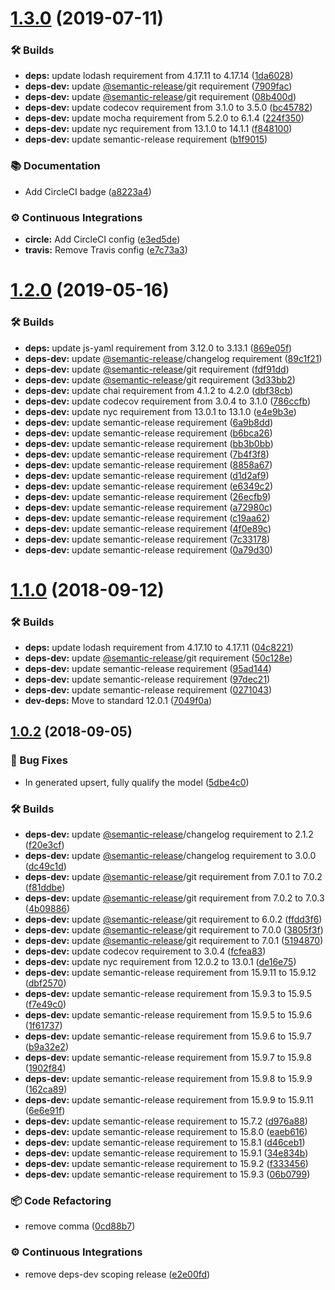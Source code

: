 # [1.3.0](https://github.com/wmfs/form-maker/compare/v1.2.0...v1.3.0) (2019-07-11)


### 🛠 Builds

* **deps:** update lodash requirement from 4.17.11 to 4.17.14 ([1da6028](https://github.com/wmfs/form-maker/commit/1da6028))
* **deps-dev:** update [@semantic-release](https://github.com/semantic-release)/git requirement ([7909fac](https://github.com/wmfs/form-maker/commit/7909fac))
* **deps-dev:** update [@semantic-release](https://github.com/semantic-release)/git requirement ([08b400d](https://github.com/wmfs/form-maker/commit/08b400d))
* **deps-dev:** update codecov requirement from 3.1.0 to 3.5.0 ([bc45782](https://github.com/wmfs/form-maker/commit/bc45782))
* **deps-dev:** update mocha requirement from 5.2.0 to 6.1.4 ([224f350](https://github.com/wmfs/form-maker/commit/224f350))
* **deps-dev:** update nyc requirement from 13.1.0 to 14.1.1 ([f848100](https://github.com/wmfs/form-maker/commit/f848100))
* **deps-dev:** update semantic-release requirement ([b1f9015](https://github.com/wmfs/form-maker/commit/b1f9015))


### 📚 Documentation

* Add CircleCI badge ([a8223a4](https://github.com/wmfs/form-maker/commit/a8223a4))


### ⚙️ Continuous Integrations

* **circle:** Add CircleCI config ([e3ed5de](https://github.com/wmfs/form-maker/commit/e3ed5de))
* **travis:** Remove Travis config ([e7c73a3](https://github.com/wmfs/form-maker/commit/e7c73a3))

# [1.2.0](https://github.com/wmfs/form-maker/compare/v1.1.0...v1.2.0) (2019-05-16)


### 🛠 Builds

* **deps:** update js-yaml requirement from 3.12.0 to 3.13.1 ([869e05f](https://github.com/wmfs/form-maker/commit/869e05f))
* **deps-dev:** update [@semantic-release](https://github.com/semantic-release)/changelog requirement ([89c1f21](https://github.com/wmfs/form-maker/commit/89c1f21))
* **deps-dev:** update [@semantic-release](https://github.com/semantic-release)/git requirement ([fdf91dd](https://github.com/wmfs/form-maker/commit/fdf91dd))
* **deps-dev:** update [@semantic-release](https://github.com/semantic-release)/git requirement ([3d33bb2](https://github.com/wmfs/form-maker/commit/3d33bb2))
* **deps-dev:** update chai requirement from 4.1.2 to 4.2.0 ([dbf38cb](https://github.com/wmfs/form-maker/commit/dbf38cb))
* **deps-dev:** update codecov requirement from 3.0.4 to 3.1.0 ([786ccfb](https://github.com/wmfs/form-maker/commit/786ccfb))
* **deps-dev:** update nyc requirement from 13.0.1 to 13.1.0 ([e4e9b3e](https://github.com/wmfs/form-maker/commit/e4e9b3e))
* **deps-dev:** update semantic-release requirement ([6a9b8dd](https://github.com/wmfs/form-maker/commit/6a9b8dd))
* **deps-dev:** update semantic-release requirement ([b6bca26](https://github.com/wmfs/form-maker/commit/b6bca26))
* **deps-dev:** update semantic-release requirement ([bb3b0bb](https://github.com/wmfs/form-maker/commit/bb3b0bb))
* **deps-dev:** update semantic-release requirement ([7b4f3f8](https://github.com/wmfs/form-maker/commit/7b4f3f8))
* **deps-dev:** update semantic-release requirement ([8858a67](https://github.com/wmfs/form-maker/commit/8858a67))
* **deps-dev:** update semantic-release requirement ([d1d2af9](https://github.com/wmfs/form-maker/commit/d1d2af9))
* **deps-dev:** update semantic-release requirement ([e6349c2](https://github.com/wmfs/form-maker/commit/e6349c2))
* **deps-dev:** update semantic-release requirement ([26ecfb9](https://github.com/wmfs/form-maker/commit/26ecfb9))
* **deps-dev:** update semantic-release requirement ([a72980c](https://github.com/wmfs/form-maker/commit/a72980c))
* **deps-dev:** update semantic-release requirement ([c19aa62](https://github.com/wmfs/form-maker/commit/c19aa62))
* **deps-dev:** update semantic-release requirement ([4f0e89c](https://github.com/wmfs/form-maker/commit/4f0e89c))
* **deps-dev:** update semantic-release requirement ([7c33178](https://github.com/wmfs/form-maker/commit/7c33178))
* **deps-dev:** update semantic-release requirement ([0a79d30](https://github.com/wmfs/form-maker/commit/0a79d30))

# [1.1.0](https://github.com/wmfs/form-maker/compare/v1.0.2...v1.1.0) (2018-09-12)


### 🛠 Builds

* **deps:** update lodash requirement from 4.17.10 to 4.17.11 ([04c8221](https://github.com/wmfs/form-maker/commit/04c8221))
* **deps-dev:** update [@semantic-release](https://github.com/semantic-release)/git requirement ([50c128e](https://github.com/wmfs/form-maker/commit/50c128e))
* **deps-dev:** update semantic-release requirement ([95ad144](https://github.com/wmfs/form-maker/commit/95ad144))
* **deps-dev:** update semantic-release requirement ([97dec21](https://github.com/wmfs/form-maker/commit/97dec21))
* **deps-dev:** update semantic-release requirement ([0271043](https://github.com/wmfs/form-maker/commit/0271043))
* **dev-deps:** Move to standard 12.0.1 ([7049f0a](https://github.com/wmfs/form-maker/commit/7049f0a))

## [1.0.2](https://github.com/wmfs/form-maker/compare/v1.0.1...v1.0.2) (2018-09-05)


### 🐛 Bug Fixes

* In generated upsert, fully qualify the model ([5dbe4c0](https://github.com/wmfs/form-maker/commit/5dbe4c0))


### 🛠 Builds

* **deps-dev:** update [@semantic-release](https://github.com/semantic-release)/changelog requirement to 2.1.2 ([f20e3cf](https://github.com/wmfs/form-maker/commit/f20e3cf))
* **deps-dev:** update [@semantic-release](https://github.com/semantic-release)/changelog requirement to 3.0.0 ([dc49c1d](https://github.com/wmfs/form-maker/commit/dc49c1d))
* **deps-dev:** update [@semantic-release](https://github.com/semantic-release)/git requirement from 7.0.1 to 7.0.2 ([f81ddbe](https://github.com/wmfs/form-maker/commit/f81ddbe))
* **deps-dev:** update [@semantic-release](https://github.com/semantic-release)/git requirement from 7.0.2 to 7.0.3 ([4b09886](https://github.com/wmfs/form-maker/commit/4b09886))
* **deps-dev:** update [@semantic-release](https://github.com/semantic-release)/git requirement to 6.0.2 ([ffdd3f6](https://github.com/wmfs/form-maker/commit/ffdd3f6))
* **deps-dev:** update [@semantic-release](https://github.com/semantic-release)/git requirement to 7.0.0 ([3805f3f](https://github.com/wmfs/form-maker/commit/3805f3f))
* **deps-dev:** update [@semantic-release](https://github.com/semantic-release)/git requirement to 7.0.1 ([5194870](https://github.com/wmfs/form-maker/commit/5194870))
* **deps-dev:** update codecov requirement to 3.0.4 ([fcfea83](https://github.com/wmfs/form-maker/commit/fcfea83))
* **deps-dev:** update nyc requirement from 12.0.2 to 13.0.1 ([de16e75](https://github.com/wmfs/form-maker/commit/de16e75))
* **deps-dev:** update semantic-release requirement from 15.9.11 to 15.9.12 ([dbf2570](https://github.com/wmfs/form-maker/commit/dbf2570))
* **deps-dev:** update semantic-release requirement from 15.9.3 to 15.9.5 ([f7e49c0](https://github.com/wmfs/form-maker/commit/f7e49c0))
* **deps-dev:** update semantic-release requirement from 15.9.5 to 15.9.6 ([1f61737](https://github.com/wmfs/form-maker/commit/1f61737))
* **deps-dev:** update semantic-release requirement from 15.9.6 to 15.9.7 ([b9a32e2](https://github.com/wmfs/form-maker/commit/b9a32e2))
* **deps-dev:** update semantic-release requirement from 15.9.7 to 15.9.8 ([1902f84](https://github.com/wmfs/form-maker/commit/1902f84))
* **deps-dev:** update semantic-release requirement from 15.9.8 to 15.9.9 ([162ca89](https://github.com/wmfs/form-maker/commit/162ca89))
* **deps-dev:** update semantic-release requirement from 15.9.9 to 15.9.11 ([6e6e91f](https://github.com/wmfs/form-maker/commit/6e6e91f))
* **deps-dev:** update semantic-release requirement to 15.7.2 ([d976a88](https://github.com/wmfs/form-maker/commit/d976a88))
* **deps-dev:** update semantic-release requirement to 15.8.0 ([eaeb616](https://github.com/wmfs/form-maker/commit/eaeb616))
* **deps-dev:** update semantic-release requirement to 15.8.1 ([d46ceb1](https://github.com/wmfs/form-maker/commit/d46ceb1))
* **deps-dev:** update semantic-release requirement to 15.9.1 ([34e834b](https://github.com/wmfs/form-maker/commit/34e834b))
* **deps-dev:** update semantic-release requirement to 15.9.2 ([f333456](https://github.com/wmfs/form-maker/commit/f333456))
* **deps-dev:** update semantic-release requirement to 15.9.3 ([06b0799](https://github.com/wmfs/form-maker/commit/06b0799))


### 📦 Code Refactoring

* remove comma ([0cd88b7](https://github.com/wmfs/form-maker/commit/0cd88b7))


### ⚙️ Continuous Integrations

* remove deps-dev scoping release ([e2e00fd](https://github.com/wmfs/form-maker/commit/e2e00fd))

